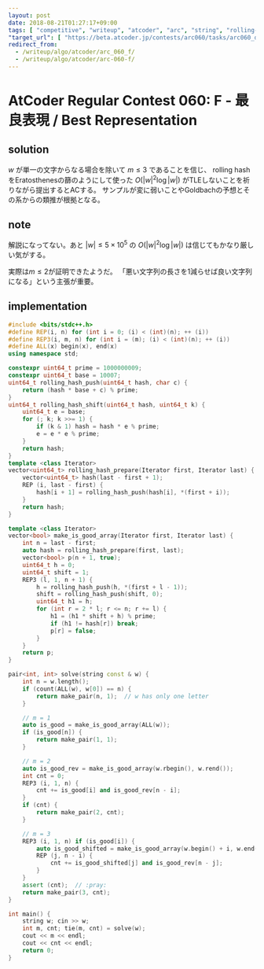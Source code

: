 ```yaml
---
layout: post
date: 2018-08-21T01:27:17+09:00
tags: [ "competitive", "writeup", "atcoder", "arc", "string", "rolling-hash" ]
"target_url": [ "https://beta.atcoder.jp/contests/arc060/tasks/arc060_d" ]
redirect_from:
  - /writeup/algo/atcoder/arc_060_f/
  - /writeup/algo/atcoder/arc-060-f/
---
```


# AtCoder Regular Contest 060: F - 最良表現 / Best Representation

## solution

$w$ が単一の文字からなる場合を除いて $m \le 3$ であることを信じ、 rolling hash をEratosthenesの篩のようにして使った $O(|w|^2 \log |w|)$ がTLEしないことを祈りながら提出するとACする。
サンプルが変に弱いことやGoldbachの予想とその系からの類推が根拠となる。

## note

解説になってない。あと $|w| \le 5 \times 10^5$ の $O(|w|^2 \log |w|)$ は信じてもかなり厳しい気がする。

実際は$m \le 2$が証明できたようだ。
「悪い文字列の長さを$1$減らせば良い文字列になる」という主張が重要。

## implementation

``` c++
#include <bits/stdc++.h>
#define REP(i, n) for (int i = 0; (i) < (int)(n); ++ (i))
#define REP3(i, m, n) for (int i = (m); (i) < (int)(n); ++ (i))
#define ALL(x) begin(x), end(x)
using namespace std;

constexpr uint64_t prime = 1000000009;
constexpr uint64_t base = 10007;
uint64_t rolling_hash_push(uint64_t hash, char c) {
    return (hash * base + c) % prime;
}
uint64_t rolling_hash_shift(uint64_t hash, uint64_t k) {
    uint64_t e = base;
    for (; k; k >>= 1) {
        if (k & 1) hash = hash * e % prime;
        e = e * e % prime;
    }
    return hash;
}
template <class Iterator>
vector<uint64_t> rolling_hash_prepare(Iterator first, Iterator last) {
    vector<uint64_t> hash(last - first + 1);
    REP (i, last - first) {
        hash[i + 1] = rolling_hash_push(hash[i], *(first + i));
    }
    return hash;
}

template <class Iterator>
vector<bool> make_is_good_array(Iterator first, Iterator last) {
    int n = last - first;
    auto hash = rolling_hash_prepare(first, last);
    vector<bool> p(n + 1, true);
    uint64_t h = 0;
    uint64_t shift = 1;
    REP3 (l, 1, n + 1) {
        h = rolling_hash_push(h, *(first + l - 1));
        shift = rolling_hash_push(shift, 0);
        uint64_t h1 = h;
        for (int r = 2 * l; r <= n; r += l) {
            h1 = (h1 * shift + h) % prime;
            if (h1 != hash[r]) break;
            p[r] = false;
        }
    }
    return p;
}

pair<int, int> solve(string const & w) {
    int n = w.length();
    if (count(ALL(w), w[0]) == n) {
        return make_pair(n, 1);  // w has only one letter
    }

    // m = 1
    auto is_good = make_is_good_array(ALL(w));
    if (is_good[n]) {
        return make_pair(1, 1);
    }

    // m = 2
    auto is_good_rev = make_is_good_array(w.rbegin(), w.rend());
    int cnt = 0;
    REP3 (i, 1, n) {
        cnt += is_good[i] and is_good_rev[n - i];
    }
    if (cnt) {
        return make_pair(2, cnt);
    }

    // m = 3
    REP3 (i, 1, n) if (is_good[i]) {
        auto is_good_shifted = make_is_good_array(w.begin() + i, w.end());  // :pray:
        REP (j, n - i) {
            cnt += is_good_shifted[j] and is_good_rev[n - j];
        }
    }
    assert (cnt);  // :pray:
    return make_pair(3, cnt);
}

int main() {
    string w; cin >> w;
    int m, cnt; tie(m, cnt) = solve(w);
    cout << m << endl;
    cout << cnt << endl;
    return 0;
}
```
